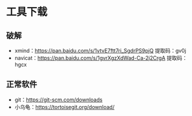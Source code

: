 # 工具下载

## 破解

* xmind：https://pan.baidu.com/s/1vtvE7ftt7ri_SgdrPS9pjQ  提取码：gv0j
* navicat：https://pan.baidu.com/s/1gvrXgzXdWad-Ca-2j2CrgA 
提取码：hgcx 

## 正常软件

* git：https://git-scm.com/downloads
* 小乌龟：https://tortoisegit.org/download/

